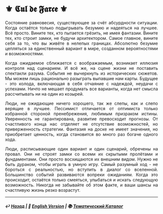# ⚜️ 𝕮𝖚𝖑 𝖉𝖊 𝕱𝖆𝖗𝖈𝖊 ⚜️

<p align="justify">Состояние равновесия, существующее за счёт абсурдности ситуации. Когда остаётся только подыгрывать безумию и надеяться на лучшее. Всё просто. Вините тех, кто пытается грёзить, не имея фантазии. Вините тех, кто строит замки, не будучи архитектором. Самое главное, вините себя за то, что вы живёте в нелепых границах. Абсолютно безумие цепляться за единственный вариант в мире, созданном вероятностями и возможностями.</p>

<p align="justify">Когда ожидаемое сближается с воображаемым, возникает иллюзия контроля над сценарием. И всё же, на сцене жизни не поставить спектакли разума. События не вычеркнуть из исторических сюжетов. Мы можем лишь рационально разыграть выпавшие нам карты. Будущее - это колода, включающая в себя отчаяние с надеждой, неудачи с успехами. Ничто не мешает продумать все варианты, когда нет смысла рассчитывать ни на один из козырей.</p>

<p align="justify">Люди, не ожидающие ничего хорошего, так же слепы, как и слепо верящие в лучшее. Пессимист отличается от оптимиста только избранной стороной пренебрежения, любимым призраком истины. Уверенность не гарантирована, развитие превосходит прогнозы. От счастливого конца нас отделяет не отсутствие возможностей, но приверженность стратегии. Фантазия на доске не имеет значения, но приобретает ценность, когда становится во много раз богаче одного хода.</p>

<p align="justify">Люди, расписывающие один вариант и один сценарий, обречены на провал. Они не строят замки со всеми их скрытыми пролётами и фундаментами. Они просто восхищаются их внешним видом. Нужно не быть дураком, чтобы играть в умную игру. Самый разумный ход - не бороться с реальностью, но вступить в диалог со вселенной. Большинство событий развиваются вопреки ожиданиям. Когда это происходит, остаётся только смеяться, улыбаться и искать следующую возможность. Никогда не забывайте об этом факте, и ваши шансы на счастливую жизнь резко возрастут.</p>

***

##### ↩️ [Назад](index-2.md) | 🗽 [English Version](cul_de_farce.md) | 📚 [Тематический Каталог](index_2t.md)

